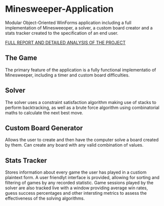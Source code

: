 # Minesweeper-Application

Modular Object-Oriented WinForms application including a full implementation of Minesweeoper, a solver, a custom board creator and a stats tracker created to the specification of an end user.

[FULL REPORT AND DETAILED ANALYSIS OF THE PROJECT](https://github.com/DannyBosworth/Minesweeper-Application/blob/main/Report%20and%20Testing/Project%20Report.pdf)

## The Game

The primary feature of the application is a fully functional implementatio of Minesweeper, including a timer and custom board difficulties.

## Solver

The solver uses a constraint satisfaction algorithm making use of stacks to perform backtracking, as well as a brute force algorithm using combinatorial maths to calculate the next best move.

## Custom Board Generator

Allows the user to create and then have the computer solve a board created by them. Can create any board with any valid combination of values.

## Stats Tracker

Stores information about every game the user has played in a custiom plaintext form. A user friendlyt interface is provided, allowing for sorting and filtering of games by any recorded statistic. Game sessions played by the solver are also tracked live with a window providing average win rates, guess success percentages and other intersting metrics to assess the effectiveness of the solving algorithms.
